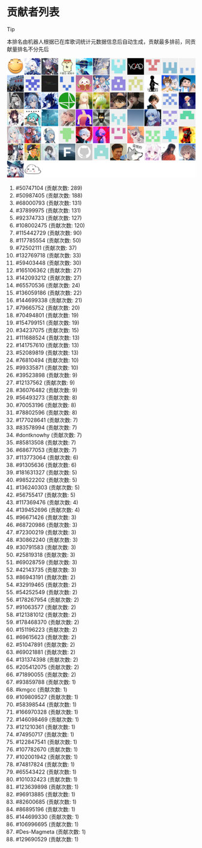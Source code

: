 # 贡献者列表

> [!TIP]
> 本排名由机器人根据已在库歌词统计元数据信息后自动生成，贡献最多排前，同贡献量排名不分先后

![贡献者头像画廊](./CONTRIBUTORS.svg)

1. #50747104 (贡献次数: 289)
2. #50987405 (贡献次数: 188)
3. #68000793 (贡献次数: 131)
4. #37899975 (贡献次数: 131)
5. #92374733 (贡献次数: 127)
6. #108002475 (贡献次数: 120)
7. #115442729 (贡献次数: 90)
8. #117785554 (贡献次数: 50)
9. #72502111 (贡献次数: 37)
10. #132769718 (贡献次数: 33)
11. #59403448 (贡献次数: 30)
12. #165106362 (贡献次数: 27)
13. #142093212 (贡献次数: 27)
14. #65570536 (贡献次数: 24)
15. #136059186 (贡献次数: 22)
16. #144699338 (贡献次数: 21)
17. #79665752 (贡献次数: 20)
18. #70494801 (贡献次数: 19)
19. #154799151 (贡献次数: 19)
20. #34237075 (贡献次数: 15)
21. #111688524 (贡献次数: 13)
22. #141757610 (贡献次数: 13)
23. #52089819 (贡献次数: 13)
24. #76810494 (贡献次数: 10)
25. #99335871 (贡献次数: 10)
26. #39523898 (贡献次数: 9)
27. #12137562 (贡献次数: 9)
28. #36076482 (贡献次数: 9)
29. #56493273 (贡献次数: 8)
30. #70053196 (贡献次数: 8)
31. #78802596 (贡献次数: 8)
32. #177028641 (贡献次数: 7)
33. #83578994 (贡献次数: 7)
34. #dontknowhy (贡献次数: 7)
35. #85813508 (贡献次数: 7)
36. #68677053 (贡献次数: 7)
37. #113773064 (贡献次数: 6)
38. #91305636 (贡献次数: 6)
39. #181631327 (贡献次数: 5)
40. #98522202 (贡献次数: 5)
41. #136240303 (贡献次数: 5)
42. #56755417 (贡献次数: 5)
43. #117369476 (贡献次数: 4)
44. #139452696 (贡献次数: 4)
45. #96671426 (贡献次数: 3)
46. #68720986 (贡献次数: 3)
47. #72300219 (贡献次数: 3)
48. #30862240 (贡献次数: 3)
49. #30791583 (贡献次数: 3)
50. #25819318 (贡献次数: 3)
51. #69028759 (贡献次数: 3)
52. #42143735 (贡献次数: 3)
53. #86943191 (贡献次数: 2)
54. #32919465 (贡献次数: 2)
55. #54252549 (贡献次数: 2)
56. #178267954 (贡献次数: 2)
57. #91063577 (贡献次数: 2)
58. #121381012 (贡献次数: 2)
59. #178468370 (贡献次数: 2)
60. #151196223 (贡献次数: 2)
61. #69615623 (贡献次数: 2)
62. #51047891 (贡献次数: 2)
63. #69021881 (贡献次数: 2)
64. #131374398 (贡献次数: 2)
65. #205412075 (贡献次数: 2)
66. #71890055 (贡献次数: 2)
67. #93859788 (贡献次数: 1)
68. #kmgcc (贡献次数: 1)
69. #109809527 (贡献次数: 1)
70. #58398544 (贡献次数: 1)
71. #166970328 (贡献次数: 1)
72. #146098469 (贡献次数: 1)
73. #121210361 (贡献次数: 1)
74. #74950717 (贡献次数: 1)
75. #122847541 (贡献次数: 1)
76. #107782670 (贡献次数: 1)
77. #102001942 (贡献次数: 1)
78. #74817824 (贡献次数: 1)
79. #65543422 (贡献次数: 1)
80. #101032423 (贡献次数: 1)
81. #123639898 (贡献次数: 1)
82. #96913885 (贡献次数: 1)
83. #82600685 (贡献次数: 1)
84. #86895196 (贡献次数: 1)
85. #144699330 (贡献次数: 1)
86. #106996695 (贡献次数: 1)
87. #Des-Magmeta (贡献次数: 1)
88. #129690529 (贡献次数: 1)
